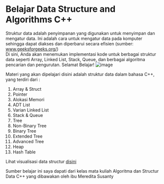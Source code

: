 ﻿# Belajar Data Structure and Algorithms C++

Struktur data adalah penyimpanan yang digunakan untuk menyimpan dan mengatur data. Ini adalah cara untuk mengatur data pada komputer sehingga dapat diakses dan diperbarui secara efisien (sumber: <a href="https://www.geeksforgeeks.org/data-structures/?ref=shm">www.geeksforgeeks.org/</a>) <br>
Di sini, Anda akan menemukan implementasi kode untuk berbagai struktur data seperti Array, Linked List, Stack, Queue, dan berbagai algoritma pencarian dan pengurutan. Selamat Belajar!
![image](https://github.com/iambeno/Belajar-DSA-Cpp/assets/132084722/6ff7d67a-760f-44ad-8a96-7be318711440)

 Materi yang akan dipelajari disini adalah struktur data dalam bahasa C++, yang terdiri dari :
 1. Array & Struct
 2. Pointer
 3. Alokasi Memori
 4. ADT List
 5. Varian Linked List
 6. Stack & Queue
 7. Tree
 8. Non-Binary Tree
 9. Binary Tree
 10. Extended Tree
 11. Advanced Tree
 12. Heap
 13. Hash Table

Lihat visualisasi data structur <a href="https://cmps-people.ok.ubc.ca/ylucet/DS/Algorithms.html">disini</a>

Sumber belajar ini saya dapati dari kelas mata kuliah Algoritma dan Structur Data C++ yang dibawakan oleh ibu Meredita Susanty
